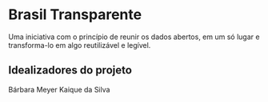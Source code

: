 # Brasil Transparente

Uma iniciativa com o princípio de reunir os dados abertos, em um só lugar
e transforma-lo em algo reutilizável e legível.

## Idealizadores do projeto
Bárbara Meyer
Kaique da Silva

